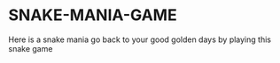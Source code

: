 # SNAKE-MANIA-GAME


Here is a snake mania go back to your good golden days by playing this snake game
